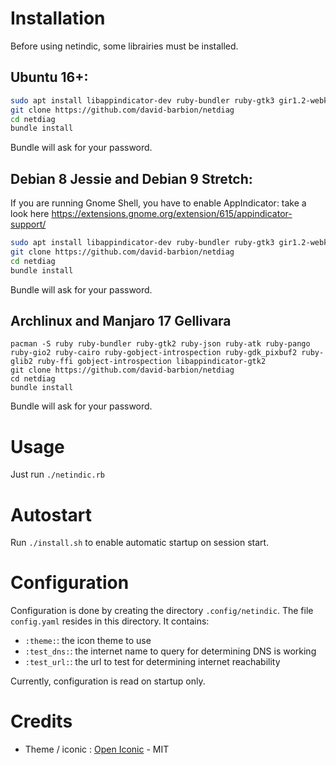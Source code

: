 # Installation

Before using netindic, some librairies must be installed. 

## Ubuntu 16+:

```bash
sudo apt install libappindicator-dev ruby-bundler ruby-gtk3 gir1.2-webkit2-4.0 ruby-json ruby-atk ruby-pango ruby-gio2 ruby-cairo ruby-cairo-gobject ruby-gobject-introspection ruby-gdk-pixbuf2 ruby-gdk3 ruby-glib2 ruby-gtk2 ruby-ffi
git clone https://github.com/david-barbion/netdiag 
cd netdiag
bundle install
```

Bundle will ask for your password.

## Debian 8 Jessie and Debian 9 Stretch:
If you are running Gnome Shell, you have to enable AppIndicator: take a look here https://extensions.gnome.org/extension/615/appindicator-support/

```bash
sudo apt install libappindicator-dev ruby-bundler ruby-gtk3 gir1.2-webkit2-4.0 ruby-json ruby-atk ruby-pango ruby-gio2 ruby-cairo ruby-cairo-gobject ruby-gobject-introspection ruby-gdk-pixbuf2 ruby-gdk3 ruby-glib2 ruby-gtk2 ruby-ffi
git clone https://github.com/david-barbion/netdiag 
cd netdiag
bundle install
```

Bundle will ask for your password.
 
## Archlinux and Manjaro 17 Gellivara

```
pacman -S ruby ruby-bundler ruby-gtk2 ruby-json ruby-atk ruby-pango ruby-gio2 ruby-cairo ruby-gobject-introspection ruby-gdk_pixbuf2 ruby-glib2 ruby-ffi gobject-introspection libappindicator-gtk2
git clone https://github.com/david-barbion/netdiag 
cd netdiag
bundle install
```

Bundle will ask for your password.

# Usage

Just run `./netindic.rb`

# Autostart

Run `./install.sh` to enable automatic startup on session start.

# Configuration

Configuration is done by creating the directory `.config/netindic`. The file `config.yaml` resides in this directory. It contains:
* `:theme:`: the icon theme to use
* `:test_dns:`: the internet name to query for determining DNS is working
* `:test_url:`: the url to test for determining internet reachability

Currently, configuration is read on startup only.

# Credits
* Theme / iconic : [Open Iconic](https://github.com/iconic/open-iconic) - MIT 

